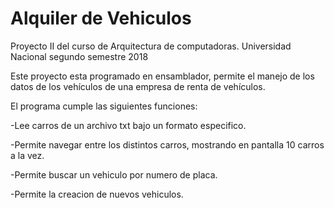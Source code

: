 # Alquiler de Vehiculos
Proyecto II del curso de Arquitectura de computadoras. Universidad Nacional segundo semestre 2018

Este proyecto esta programado en ensamblador, permite el manejo de los datos de
los vehículos de una empresa de renta de vehículos.

El programa cumple las siguientes funciones:

-Lee carros de un archivo txt bajo un formato especifico.

-Permite navegar entre los distintos carros, mostrando en pantalla 10 carros a la vez.

-Permite buscar un vehiculo por numero de placa.

-Permite la creacion de nuevos vehiculos.
